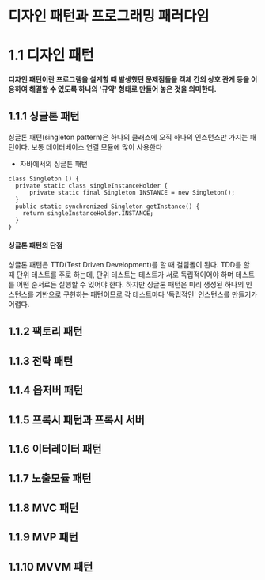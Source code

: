 
# 디자인 패턴과 프로그래밍 패러다임

# 1.1 디자인 패턴  
#### 디자인 패턴이란 프로그램을 설계할 때 발생했던 문제점들을 객체 간의 상호 관게 등을 이용하여 해결할 수 있도록 하나의 '규약' 형태로 만들어 놓은 것을 의미한다.  
  

## 1.1.1 싱글톤 패턴
  싱글톤 패턴(singleton pattern)은 하나의 클래스에 오직 하나의 인스턴스만 가지는 패턴이다. 보통 데이터베이스 연결 모듈에 많이 사용한다  
  
- 자바에서의 싱글톤 패턴 
```
class Singleton () {
  private static class singleInstanceHolder {
      private static final Singleton INSTANCE = new Singleton();
  }
  public static synchronized Singleton getInstance() {
    return singleInstanceHolder.INSTANCE;
  }
}
```
#### 싱글톤 패턴의 단점 
싱글톤 패턴은 TTD(Test Driven Development)를 할 때 걸림돌이 된다. TDD를 할 때 단위 테스트를 주로 하는데, 단위 테스트는 테스트가 서로 독립적이어야 하며 테스트를 어떤 순서로든 실행할 수 있어야 한다. 하지만 싱글톤 패턴은 미리 생성된 하나의 인스턴스를 기반으로 구현하는 패턴이므로 각 테스트마다 '독립적인' 인스턴스를 만들기가 어렵다.

## 1.1.2 팩토리 패턴
  
## 1.1.3 전략 패턴
## 1.1.4 옵저버 패턴
## 1.1.5 프록시 패턴과 프록시 서버
## 1.1.6 이터레이터 패턴
## 1.1.7 노출모듈 패턴
## 1.1.8 MVC 패턴
## 1.1.9 MVP 패턴
## 1.1.10 MVVM 패턴 
